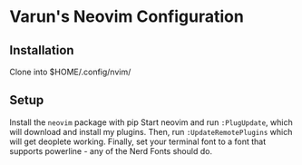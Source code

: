 # Varun's Neovim Configuration

## Installation
Clone into $HOME/.config/nvim/

## Setup
Install the `neovim` package with pip
Start neovim and run `:PlugUpdate`, which will download and install my plugins.
Then, run `:UpdateRemotePlugins` which will get deoplete working. 
Finally, set your terminal font to a font that supports powerline - any of the Nerd Fonts should do.



